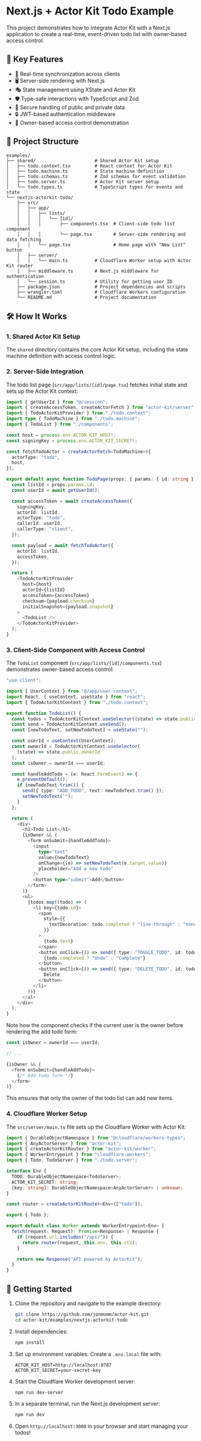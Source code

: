 # Next.js + Actor Kit Todo Example

This project demonstrates how to integrate Actor Kit with a Next.js application to create a real-time, event-driven todo list with owner-based access control.

## 🌟 Key Features

- 🔄 Real-time synchronization across clients
- 🖥️ Server-side rendering with Next.js
- 🎭 State management using XState and Actor Kit
- 🛡️ Type-safe interactions with TypeScript and Zod
- 🔐 Secure handling of public and private data
- 🔒 JWT-based authentication middleware
- 👤 Owner-based access control demonstration

## 📁 Project Structure

```
examples/
├── shared/                      # Shared Actor Kit setup
│   ├── todo.context.tsx         # React context for Actor Kit
│   ├── todo.machine.ts          # State machine definition
│   ├── todo.schemas.ts          # Zod schemas for event validation
│   ├── todo.server.ts           # Actor Kit server setup
│   └── todo.types.ts            # TypeScript types for events and state
└── nextjs-actorkit-todo/
    ├── src/
    │   ├── app/
    │   │   ├── lists/
    │   │   │   └── [id]/
    │   │   │       ├── components.tsx  # Client-side todo list component
    │   │   │       └── page.tsx        # Server-side rendering and data fetching
    │   │   └── page.tsx                # Home page with "New List" button
    │   ├── server/
    │   │   └── main.ts          # Cloudflare Worker setup with Actor Kit router
    │   ├── middleware.ts        # Next.js middleware for authentication
    │   └── session.ts           # Utility for getting user ID
    ├── package.json             # Project dependencies and scripts
    ├── wrangler.toml            # Cloudflare Workers configuration
    └── README.md                # Project documentation
```

## 🛠️ How It Works

### 1. Shared Actor Kit Setup

The `shared` directory contains the core Actor Kit setup, including the state machine definition with access control logic.

### 2. Server-Side Integration

The todo list page (`src/app/lists/[id]/page.tsx`) fetches initial state and sets up the Actor Kit context:

```typescript
import { getUserId } from "@/session";
import { createAccessToken, createActorFetch } from "actor-kit/server";
import { TodoActorKitProvider } from "./todo.context";
import type { TodoMachine } from "./todo.machine";
import { TodoList } from "./components";

const host = process.env.ACTOR_KIT_HOST!;
const signingKey = process.env.ACTOR_KIT_SECRET!;

const fetchTodoActor = createActorFetch<TodoMachine>({
  actorType: "todo",
  host,
});

export default async function TodoPage(props: { params: { id: string } }) {
  const listId = props.params.id;
  const userId = await getUserId();

  const accessToken = await createAccessToken({
    signingKey,
    actorId: listId,
    actorType: "todo",
    callerId: userId,
    callerType: "client",
  });

  const payload = await fetchTodoActor({
    actorId: listId,
    accessToken,
  });

  return (
    <TodoActorKitProvider
      host={host}
      actorId={listId}
      accessToken={accessToken}
      checksum={payload.checksum}
      initialSnapshot={payload.snapshot}
    >
      <TodoList />
    </TodoActorKitProvider>
  );
}
```

### 3. Client-Side Component with Access Control

The `TodoList` component (`src/app/lists/[id]/components.tsx`) demonstrates owner-based access control:

```typescript
"use client";

import { UserContext } from "@/app/user-context";
import React, { useContext, useState } from "react";
import { TodoActorKitContext } from "./todo.context";

export function TodoList() {
  const todos = TodoActorKitContext.useSelector((state) => state.public.todos);
  const send = TodoActorKitContext.useSend();
  const [newTodoText, setNewTodoText] = useState("");

  const userId = useContext(UserContext);
  const ownerId = TodoActorKitContext.useSelector(
    (state) => state.public.ownerId
  );
  const isOwner = ownerId === userId;

  const handleAddTodo = (e: React.FormEvent) => {
    e.preventDefault();
    if (newTodoText.trim()) {
      send({ type: "ADD_TODO", text: newTodoText.trim() });
      setNewTodoText("");
    }
  };

  return (
    <div>
      <h1>Todo List</h1>
      {isOwner && (
        <form onSubmit={handleAddTodo}>
          <input
            type="text"
            value={newTodoText}
            onChange={(e) => setNewTodoText(e.target.value)}
            placeholder="Add a new todo"
          />
          <button type="submit">Add</button>
        </form>
      )}
      <ul>
        {todos.map((todo) => (
          <li key={todo.id}>
            <span
              style={{
                textDecoration: todo.completed ? "line-through" : "none",
              }}
            >
              {todo.text}
            </span>
            <button onClick={() => send({ type: "TOGGLE_TODO", id: todo.id })}>
              {todo.completed ? "Undo" : "Complete"}
            </button>
            <button onClick={() => send({ type: "DELETE_TODO", id: todo.id })}>
              Delete
            </button>
          </li>
        ))}
      </ul>
    </div>
  );
}
```

Note how the component checks if the current user is the owner before rendering the add todo form:

```typescript
const isOwner = ownerId === userId;

// ...

{isOwner && (
  <form onSubmit={handleAddTodo}>
    {/* Add todo form */}
  </form>
)}
```

This ensures that only the owner of the todo list can add new items.

### 4. Cloudflare Worker Setup

The `src/server/main.ts` file sets up the Cloudflare Worker with Actor Kit:

```typescript
import { DurableObjectNamespace } from "@cloudflare/workers-types";
import { AnyActorServer } from "actor-kit";
import { createActorKitRouter } from "actor-kit/worker";
import { WorkerEntrypoint } from "cloudflare:workers";
import { Todo, TodoServer } from "./todo.server";

interface Env {
  TODO: DurableObjectNamespace<TodoServer>;
  ACTOR_KIT_SECRET: string;
  [key: string]: DurableObjectNamespace<AnyActorServer> | unknown;
}

const router = createActorKitRouter<Env>(["todo"]);

export { Todo };

export default class Worker extends WorkerEntrypoint<Env> {
  fetch(request: Request): Promise<Response> | Response {
    if (request.url.includes("/api/")) {
      return router(request, this.env, this.ctx);
    }

    return new Response("API powered by ActorKit");
  }
}
```

## 🚀 Getting Started

1. Clone the repository and navigate to the example directory:

   ```bash
   git clone https://github.com/jonmumm/actor-kit.git
   cd actor-kit/examples/nextjs-actorkit-todo
   ```

2. Install dependencies:

   ```bash
   npm install
   ```

3. Set up environment variables:
   Create a `.env.local` file with:

   ```
   ACTOR_KIT_HOST=http://localhost:8787
   ACTOR_KIT_SECRET=your-secret-key
   ```

4. Start the Cloudflare Worker development server:

   ```bash
   npm run dev-server
   ```

5. In a separate terminal, run the Next.js development server:

   ```bash
   npm run dev
   ```

6. Open `http://localhost:3000` in your browser and start managing your todos!